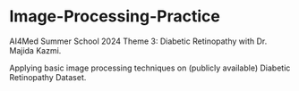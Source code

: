 # Image-Processing-Practice

AI4Med Summer School 2024
Theme 3: Diabetic Retinopathy with Dr. Majida Kazmi.

Applying basic image processing techniques on (publicly available) Diabetic Retinopathy Dataset.


